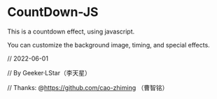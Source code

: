 # CountDown-JS

This is a countdown effect, using javascript.  

You can customize the background image, timing, and special effects.

// 2022-06-01

// By Geeker·LStar（李天星）

// Thanks: @https://github.com/cao-zhiming （曹智铭）
